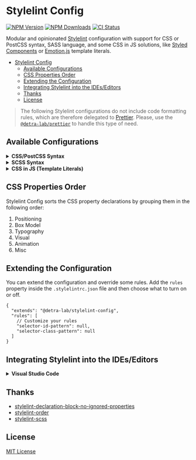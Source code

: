 # Stylelint Config

[![NPM Version][npm_version_badge]][npm_badge_url]
[![NPM Downloads][npm_downloads_badge]][npm_badge_url]
[![CI Status][ci_badge]][npm_badge_url]

Modular and opinionated [Stylelint](https://stylelint.io) configuration with support for CSS or PostCSS syntax, SASS language, and some CSS in JS solutions, like [Styled Components](https://github.com/styled-components/styled-components) or [Emotion.js](https://github.com/emotion-js/emotion) template literals.

- [Stylelint Config](#stylelint-config)
  - [Available Configurations](#available-configurations)
  - [CSS Properties Order](#css-properties-order)
  - [Extending the Configuration](#extending-the-configuration)
  - [Integrating Stylelint into the IDEs/Editors](#integrating-stylelint-into-the-ideseditors)
  - [Thanks](#thanks)
  - [License](#license)

> The following Stylelint configurations do not include code formatting rules, which are therefore delegated to [Prettier](https://prettier.io/). Please, use the [`@detra-lab/prettier`](https://github.com/detra-lab/prettier-config) to handle this type of need.

## Available Configurations

<details>

<summary><strong>CSS/PostCSS Syntax</strong></summary>

1. Install the config:

   ```sh
   pnpm add -D @detra-lab/stylelint-config stylelint
   ```

2. Create a `.stylelintrc.json` file in the root of your project, and extend the following configuration from it:

   ```json
   {
     "extends": "@detra-lab/stylelint-config"
   }
   ```

3. Use the ESLint CLI to check supported files. Drop this line into your package.json under the scripts property:

   ```diff
   {
     "scripts": [
   +   "check:css": "stylelint ./styles/*.css"
     ]
   }
   ```

4. Lint your code with Stylelint:

   ```sh
   pnpm run check:css
   ```

   </details>

<details>

<summary><strong>SCSS Syntax</strong></summary>

1. Install the config:

   ```sh
   pnpm add -D @detra-lab/stylelint-config stylelint stylelint-scss postcss-scss
   ```

2. Create a `.stylelintrc.json` file in the root of your project, and extend the following configuration from it:

   ```json
   {
     "extends": [
       "@detra-lab/stylelint-config",
       "@detra-lab/stylelint-config/sass"
     ]
   }
   ```

3. Use the ESLint CLI to check supported files. Drop this line into your package.json under the scripts property:

   ```diff
   {
     "scripts": [
   +   "check:css": "stylelint ./styles/*.scss"
     ]
   }
   ```

4. Lint your code with Stylelint:

   ```sh
   pnpm run check:css
   ```

   </details>

<details>

<summary><strong>CSS in JS (Template Literals)</strong></summary>

1. Install the config:

   ```sh
   pnpm add -D @detra-lab/stylelint-config stylelint postcss-styled-syntax
   ```

2. Create a `.stylelintrc.json` file in the root of your project, and extend the following configuration from it:

   ```json
   {
     "extends": [
       "@detra-lab/stylelint-config",
       "@detra-lab/stylelint-config/styled"
     ]
   }
   ```

3. Use the Stylelint CLI to check supported files. Drop this line into your package.json under the scripts property:

   ```diff
   {
     "scripts": [
   +   "check:css": "stylelint ./styles/*.{js,jsx,ts,tsx}"
     ]
   }
   ```

4. Lint your code with Stylelint:

   ```sh
   pnpm run check:css
   ```

   </details>

## CSS Properties Order

Stylelint Config sorts the CSS property declarations by grouping them in the following order:

1. Positioning
2. Box Model
3. Typography
4. Visual
5. Animation
6. Misc

## Extending the Configuration

You can extend the configuration and override some rules. Add the `rules` property inside the `.stylelintrc.json` file and then choose what to turn on or off.

```jsonc
{
  "extends": "@detra-lab/stylelint-config",
  "rules": [
    // Customize your rules
    "selector-id-pattern": null,
    "selector-class-pattern": null
  ]
}
```

## Integrating Stylelint into the IDEs/Editors

<details>

<summary><strong>Visual Studio Code</strong></summary>

1. Install the [Stylelint Plugin](https://marketplace.visualstudio.com/items?itemName=stylelint.vscode-stylelint)

2. Add the following code to your `.vscode/settings.json`:

   ```jsonc
   "css.validate": false,
   "scss.validate": false,
   "editor.codeActionsOnSave": {
     "source.fixAll.stylelint": true
   },
   "stylelint.validate": ["css"] // Add the type of file you want to validate (e.g. ["css", "scss", "typescript", "typescriptreact"])
   ```

3. (Optional) Highlight the CSS-in-JS syntax with the [Styled Components Plugin](https://marketplace.visualstudio.com/items?itemName=styled-components.vscode-styled-components)
</details>

## Thanks

- [stylelint-declaration-block-no-ignored-properties](https://github.com/kristerkari/stylelint-declaration-block-no-ignored-properties)
- [stylelint-order](https://github.com/hudochenkov/stylelint-order)
- [stylelint-scss](https://github.com/kristerkari/stylelint-scss)

## License

[MIT License](./LICENSE)

<!-- Badges -->

[ci_badge]: https://img.shields.io/github/actions/workflow/status/detra-lab/stylelint-config/tests.yml?style=flat-square&colorA=6930C3&colorB=5390D9
[npm_version_badge]: https://img.shields.io/npm/v/@detra-lab/stylelint-config?style=flat-square&colorA=6930C3&colorB=5390D9
[npm_downloads_badge]: https://img.shields.io/npm/dm/@detra-lab/stylelint-config?style=flat-square&colorA=6930C3&colorB=5390D9

<!-- Links -->

[ci_badge_url]: https://github.com/detra-lab/stylelint-config/actions/workflows/tests.yml
[npm_badge_url]: https://npmjs.com/package/@detra-lab/stylelint-config
